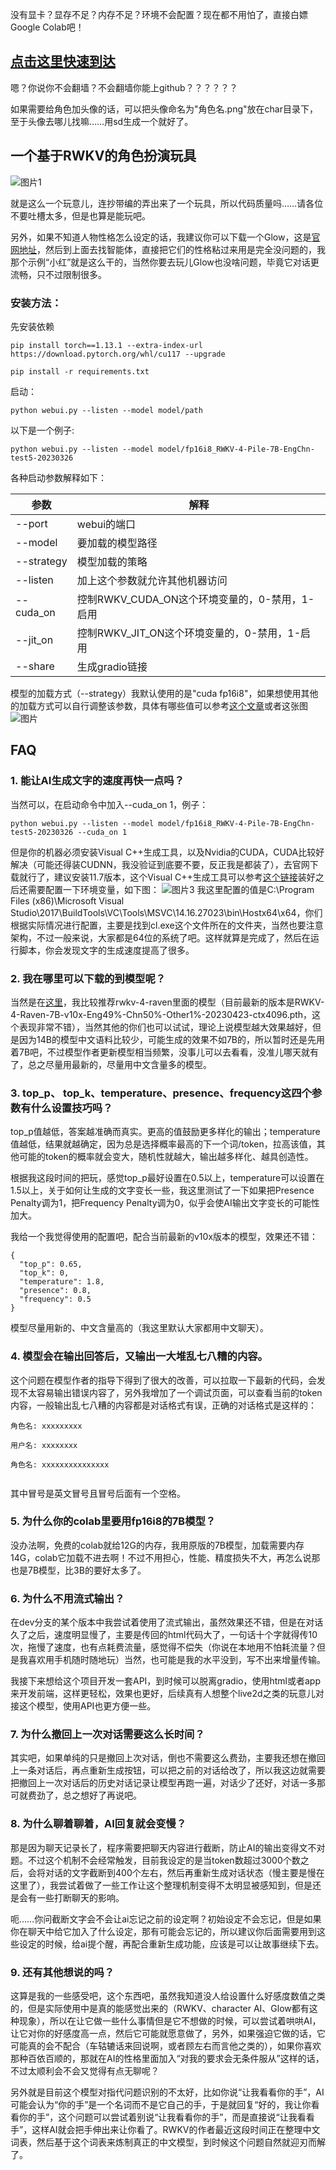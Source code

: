 没有显卡？显存不足？内存不足？环境不会配置？现在都不用怕了，直接白嫖Google Colab吧！

## [点击这里快速到达](https://colab.research.google.com/drive/19cKRLE6WBVoVK1cHPNuc3KvmeQ9TO19G#scrollTo=t4daxu3L1Rbi)

嗯？你说你不会翻墙？不会翻墙你能上github？？？？？？

如果需要给角色加头像的话，可以把头像命名为"角色名.png"放在char目录下，至于头像去哪儿找嘛……用sd生成一个就好了。

## 一个基于RWKV的角色扮演玩具

![图片1](./pic/1.png)

就是这么一个玩意儿，连抄带编的弄出来了一个玩具，所以代码质量吗……请各位不要吐槽太多，但是也算是能玩吧。

另外，如果不知道人物性格怎么设定的话，我建议你可以下载一个Glow，这是[官网地址](https://glowapp.vip/)，然后到上面去找智能体，直接把它们的性格粘过来用是完全没问题的，我那个示例“小红”就是这么干的，当然你要去玩儿Glow也没啥问题，毕竟它对话更流畅，只不过限制很多。

### 安装方法：

先安装依赖
```
pip install torch==1.13.1 --extra-index-url https://download.pytorch.org/whl/cu117 --upgrade

pip install -r requirements.txt
```

启动：
```
python webui.py --listen --model model/path
```

以下是一个例子: 
```
python webui.py --listen --model model/fp16i8_RWKV-4-Pile-7B-EngChn-test5-20230326
```
各种启动参数解释如下：

| 参数 | 解释 |
| --- | --- |
| --port | webui的端口 |
| --model | 要加载的模型路径 |
| --strategy | 模型加载的策略 |
| --listen | 加上这个参数就允许其他机器访问 |
| --cuda_on | 控制RWKV_CUDA_ON这个环境变量的，0-禁用，1-启用 |
| --jit_on | 控制RWKV_JIT_ON这个环境变量的，0-禁用，1-启用 |
| --share | 生成gradio链接 |

模型的加载方式（--strategy）我默认使用的是"cuda fp16i8"，如果想使用其他的加载方式可以自行调整该参数，具体有哪些值可以参考[这个文章](https://zhuanlan.zhihu.com/p/609154637)或者这张图![图片](./pic/4.jpg)

## FAQ

### 1. 能让AI生成文字的速度再快一点吗？

当然可以，在启动命令中加入--cuda_on 1，例子：
```
python webui.py --listen --model model/fp16i8_RWKV-4-Pile-7B-EngChn-test5-20230326 --cuda_on 1
```
但是你的机器必须安装Visual C++生成工具，以及Nvidia的CUDA，CUDA比较好解决（可能还得装CUDNN，我没验证到底要不要，反正我是都装了），去官网下载就行了，建议安装11.7版本，这个Visual C++生成工具可以参考[这个链接](https://learn.microsoft.com/zh-cn/training/modules/rust-set-up-environment/3-install-build-tools)装好之后还需要配置一下环境变量，如下图：
![图片3](./pic/3.png)
我这里配置的值是C:\Program Files (x86)\Microsoft Visual Studio\2017\BuildTools\VC\Tools\MSVC\14.16.27023\bin\Hostx64\x64，你们根据实际情况进行配置，主要是找到cl.exe这个文件所在的文件夹，当然也要注意架构，不过一般来说，大家都是64位的系统了吧。这样就算是完成了，然后在运行脚本，你会发现文字的生成速度提高了很多。

### 2. 我在哪里可以下载的到模型呢？

当然是在[这里](https://huggingface.co/BlinkDL)，我比较推荐rwkv-4-raven里面的模型（目前最新的版本是RWKV-4-Raven-7B-v10x-Eng49%-Chn50%-Other1%-20230423-ctx4096.pth，这个表现非常不错），当然其他的你们也可以试试，理论上说模型越大效果越好，但是因为14B的模型中文语料比较少，可能生成的效果不如7B的，所以暂时还是先用着7B吧，不过模型作者更新模型相当频繁，没事儿可以去看看，没准儿哪天就有了，总之尽量用最新的，尽量用中文含量多的模型。

### 3. top_p、 top_k、temperature、presence、frequency这四个参数有什么设置技巧吗？

top_p值越低，答案越准确而真实。更高的值鼓励更多样化的输出；temperature值越低，结果就越确定，因为总是选择概率最高的下一个词/token，拉高该值，其他可能的token的概率就会变大，随机性就越大，输出越多样化、越具创造性。

根据我这段时间的把玩，感觉top_p最好设置在0.5以上，temperature可以设置在1.5以上，关于如何让生成的文字变长一些，我这里测试了一下如果把Presence Penalty调为1，把Frequency Penalty调为0，似乎会使AI输出文字变长的可能性加大。

我给一个我觉得使用的配置吧，配合当前最新的v10x版本的模型，效果还不错：
```
{
  "top_p": 0.65,
  "top_k": 0,
  "temperature": 1.8,
  "presence": 0.8,
  "frequency": 0.5
}
```
模型尽量用新的、中文含量高的（我这里默认大家都用中文聊天）。

### 4. 模型会在输出回答后，又输出一大堆乱七八糟的内容。

这个问题在模型作者的指导下得到了很大的改善，可以拉取一下最新的代码，会发现不太容易输出错误内容了，另外我增加了一个调试页面，可以查看当前的token内容，一般输出乱七八糟的内容都是对话格式有误，正确的对话格式是这样的：
```
角色名: xxxxxxxxx

用户名: xxxxxxxx

角色名: xxxxxxxxxxxxxxx


```
其中冒号是英文冒号且冒号后面有一个空格。

### 5. 为什么你的colab里要用fp16i8的7B模型？

没办法啊，免费的colab就给12G的内存，我用原版的7B模型，加载需要内存14G，colab它加载不进去啊！不过不用担心，性能、精度损失不大，再怎么说那也是7B模型，比3B的要好太多了。

### 6. 为什么不用流式输出？

在dev分支的某个版本中我尝试着使用了流式输出，虽然效果还不错，但是在对话久了之后，速度明显慢了，主要是传回的html代码大了，一句话十个字就得传10次，拖慢了速度，也有点耗费流量，感觉得不偿失（你说在本地用不怕耗流量？但是我喜欢用手机随时随地玩）当然，也可能是我的水平没到，写不出来增量传输。

我接下来想给这个项目开发一套API，到时候可以脱离gradio，使用html或者app来开发前端，这样更轻松，效果也更好，后续真有人想整个live2d之类的玩意儿对接这个模型，使用API也更方便一些。

### 7. 为什么撤回上一次对话需要这么长时间？

其实吧，如果单纯的只是撤回上次对话，倒也不需要这么费劲，主要我还想在撤回上一条对话后，再点重新生成按钮，可以把之前的对话给改了，所以我这边就需要把撤回上一次对话后的历史对话记录让模型再跑一遍，对话少了还好，对话一多那可就费劲了，总之想好了再说吧。

### 8. 为什么聊着聊着，AI回复就会变慢？

那是因为聊天记录长了，程序需要把聊天内容进行截断，防止AI的输出变得文不对题。不过这个机制不会经常触发，目前我设定的是当token数超过3000个数之后，会将对话的文字截断到400个左右，然后再重新生成对话状态（慢主要是慢在这里了），我尝试着做了一些工作让这个整理机制变得不太明显被感知到，但是还是会有一些打断聊天的影响。

呃……你问截断文字会不会让ai忘记之前的设定啊？初始设定不会忘记，但是如果你在聊天中给它加入了什么设定，那有可能会忘记的，所以建议你后面需要用到这些设定的时候，给ai提个醒，再配合重新生成功能，应该是可以让故事继续下去。

### 9. 还有其他想说的吗？

这算是我的一些感受吧，这个东西吧，虽然我知道没人给设置什么好感度数值之类的，但是实际使用中是真的能感觉出来的（RWKV、character AI、Glow都有这种现象），所以在让它做一些什么事情但是它不想做的时候，可以尝试着哄哄AI，让它对你的好感度高一点，然后它可能就愿意做了，另外，如果强迫它做的话，它可能真的会不配合（车轱辘话来回说啊，或者顾左右而言他之类的），如果你喜欢那种百依百顺的，那就在AI的性格里面加入“对我的要求会无条件服从”这样的话，不过太顺利会不会又觉得有点无聊呢？

另外就是目前这个模型对指代问题识别的不太好，比如你说“让我看看你的手”，AI可能会认为“你的手”是一个名词而不是它自己的手，于是就回复“好的，我让你看看你的手”，这个问题可以尝试着别说“让我看看你的手”，而是直接说“让我看看手”，这样AI就会把手伸出来让你看了。RWKV的作者最近这段时间正在整理中文词表，然后基于这个词表来炼制真正的中文模型，到时候这个问题自然就迎刃而解了。